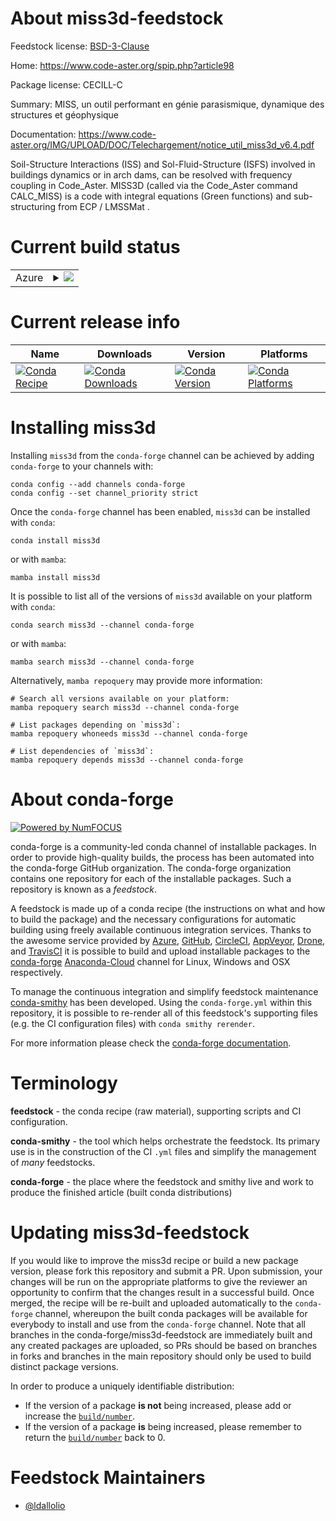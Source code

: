 About miss3d-feedstock
======================

Feedstock license: [BSD-3-Clause](https://github.com/conda-forge/miss3d-feedstock/blob/main/LICENSE.txt)

Home: https://www.code-aster.org/spip.php?article98

Package license: CECILL-C

Summary: MISS, un outil performant en génie parasismique, dynamique des structures et géophysique

Documentation: https://www.code-aster.org/IMG/UPLOAD/DOC/Telechargement/notice_util_miss3d_v6.4.pdf

Soil-Structure Interactions (ISS) and Sol-Fluid-Structure (ISFS) involved in buildings dynamics or in arch dams,
can be resolved with frequency coupling in Code_Aster.
MISS3D (called via the Code_Aster command CALC_MISS)
is a code with integral equations (Green functions) and sub-structuring from ECP / LMSSMat .


Current build status
====================


<table>
    
  <tr>
    <td>Azure</td>
    <td>
      <details>
        <summary>
          <a href="https://dev.azure.com/conda-forge/feedstock-builds/_build/latest?definitionId=19416&branchName=main">
            <img src="https://dev.azure.com/conda-forge/feedstock-builds/_apis/build/status/miss3d-feedstock?branchName=main">
          </a>
        </summary>
        <table>
          <thead><tr><th>Variant</th><th>Status</th></tr></thead>
          <tbody><tr>
              <td>linux_64</td>
              <td>
                <a href="https://dev.azure.com/conda-forge/feedstock-builds/_build/latest?definitionId=19416&branchName=main">
                  <img src="https://dev.azure.com/conda-forge/feedstock-builds/_apis/build/status/miss3d-feedstock?branchName=main&jobName=linux&configuration=linux%20linux_64_" alt="variant">
                </a>
              </td>
            </tr><tr>
              <td>osx_64</td>
              <td>
                <a href="https://dev.azure.com/conda-forge/feedstock-builds/_build/latest?definitionId=19416&branchName=main">
                  <img src="https://dev.azure.com/conda-forge/feedstock-builds/_apis/build/status/miss3d-feedstock?branchName=main&jobName=osx&configuration=osx%20osx_64_" alt="variant">
                </a>
              </td>
            </tr>
          </tbody>
        </table>
      </details>
    </td>
  </tr>
</table>

Current release info
====================

| Name | Downloads | Version | Platforms |
| --- | --- | --- | --- |
| [![Conda Recipe](https://img.shields.io/badge/recipe-miss3d-green.svg)](https://anaconda.org/conda-forge/miss3d) | [![Conda Downloads](https://img.shields.io/conda/dn/conda-forge/miss3d.svg)](https://anaconda.org/conda-forge/miss3d) | [![Conda Version](https://img.shields.io/conda/vn/conda-forge/miss3d.svg)](https://anaconda.org/conda-forge/miss3d) | [![Conda Platforms](https://img.shields.io/conda/pn/conda-forge/miss3d.svg)](https://anaconda.org/conda-forge/miss3d) |

Installing miss3d
=================

Installing `miss3d` from the `conda-forge` channel can be achieved by adding `conda-forge` to your channels with:

```
conda config --add channels conda-forge
conda config --set channel_priority strict
```

Once the `conda-forge` channel has been enabled, `miss3d` can be installed with `conda`:

```
conda install miss3d
```

or with `mamba`:

```
mamba install miss3d
```

It is possible to list all of the versions of `miss3d` available on your platform with `conda`:

```
conda search miss3d --channel conda-forge
```

or with `mamba`:

```
mamba search miss3d --channel conda-forge
```

Alternatively, `mamba repoquery` may provide more information:

```
# Search all versions available on your platform:
mamba repoquery search miss3d --channel conda-forge

# List packages depending on `miss3d`:
mamba repoquery whoneeds miss3d --channel conda-forge

# List dependencies of `miss3d`:
mamba repoquery depends miss3d --channel conda-forge
```


About conda-forge
=================

[![Powered by
NumFOCUS](https://img.shields.io/badge/powered%20by-NumFOCUS-orange.svg?style=flat&colorA=E1523D&colorB=007D8A)](https://numfocus.org)

conda-forge is a community-led conda channel of installable packages.
In order to provide high-quality builds, the process has been automated into the
conda-forge GitHub organization. The conda-forge organization contains one repository
for each of the installable packages. Such a repository is known as a *feedstock*.

A feedstock is made up of a conda recipe (the instructions on what and how to build
the package) and the necessary configurations for automatic building using freely
available continuous integration services. Thanks to the awesome service provided by
[Azure](https://azure.microsoft.com/en-us/services/devops/), [GitHub](https://github.com/),
[CircleCI](https://circleci.com/), [AppVeyor](https://www.appveyor.com/),
[Drone](https://cloud.drone.io/welcome), and [TravisCI](https://travis-ci.com/)
it is possible to build and upload installable packages to the
[conda-forge](https://anaconda.org/conda-forge) [Anaconda-Cloud](https://anaconda.org/)
channel for Linux, Windows and OSX respectively.

To manage the continuous integration and simplify feedstock maintenance
[conda-smithy](https://github.com/conda-forge/conda-smithy) has been developed.
Using the ``conda-forge.yml`` within this repository, it is possible to re-render all of
this feedstock's supporting files (e.g. the CI configuration files) with ``conda smithy rerender``.

For more information please check the [conda-forge documentation](https://conda-forge.org/docs/).

Terminology
===========

**feedstock** - the conda recipe (raw material), supporting scripts and CI configuration.

**conda-smithy** - the tool which helps orchestrate the feedstock.
                   Its primary use is in the construction of the CI ``.yml`` files
                   and simplify the management of *many* feedstocks.

**conda-forge** - the place where the feedstock and smithy live and work to
                  produce the finished article (built conda distributions)


Updating miss3d-feedstock
=========================

If you would like to improve the miss3d recipe or build a new
package version, please fork this repository and submit a PR. Upon submission,
your changes will be run on the appropriate platforms to give the reviewer an
opportunity to confirm that the changes result in a successful build. Once
merged, the recipe will be re-built and uploaded automatically to the
`conda-forge` channel, whereupon the built conda packages will be available for
everybody to install and use from the `conda-forge` channel.
Note that all branches in the conda-forge/miss3d-feedstock are
immediately built and any created packages are uploaded, so PRs should be based
on branches in forks and branches in the main repository should only be used to
build distinct package versions.

In order to produce a uniquely identifiable distribution:
 * If the version of a package **is not** being increased, please add or increase
   the [``build/number``](https://docs.conda.io/projects/conda-build/en/latest/resources/define-metadata.html#build-number-and-string).
 * If the version of a package **is** being increased, please remember to return
   the [``build/number``](https://docs.conda.io/projects/conda-build/en/latest/resources/define-metadata.html#build-number-and-string)
   back to 0.

Feedstock Maintainers
=====================

* [@ldallolio](https://github.com/ldallolio/)

